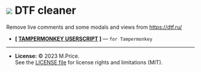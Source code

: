 # ![](https://www.google.com/s2/favicons?domain=dtf.ru) DTF cleaner

Remove live comments and some modals and views from <https://dtf.ru/>

- **[ [TAMPERMONKEY USERSCRIPT](https://raw.github.com/MihailPreis/dtf-cleaner/main/dtf-cleaner.user.js) ]** &mdash; `for Tampermonkey`

---

- **License:** © 2023 M.Price.<br>See the [LICENSE file](LICENSE) for license rights and limitations (MIT).

